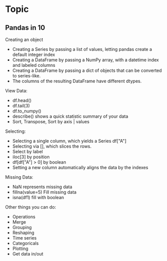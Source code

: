 # Topic
## Pandas in 10
Creating an object
- Creating a Series by passing a list of values, letting pandas create a default integer index
- Creating a DataFrame by passing a NumPy array, with a datetime index and labeled columns
- Creating a DataFrame by passing a dict of objects that can be converted to series-like.
- The columns of the resulting DataFrame have different dtypes.

View Data:
- df.head()
- df.tail(3)
- df.to_numpy()
- describe() shows a quick statistic summary of your data
- Sort, Transpose, Sort by axis | values

Selecting:
- Selecting a single column, which yields a Series df["A"]
- Selecting via [], which slices the rows.
- Select by label
- iloc[3] by position
- df[df["A"] > 0] by boolean 
- Setting a new column automatically aligns the data by the indexes

Missing Data:
- NaN represents missing data
- fillna(value=5) Fill missing data
- isna(df1) fill with boolean 

Other things you can do:
- Operations
- Merge
- Grouping
- Reshaping
- Time series
- Categoricals
- Plotting
- Get data in/out